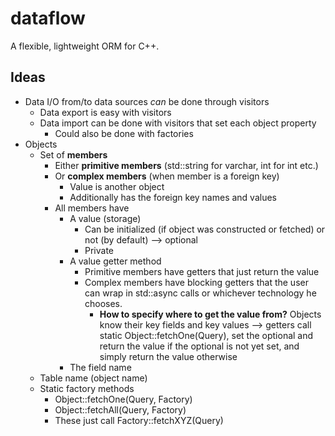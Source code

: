 # dataflow

A flexible, lightweight ORM for C++.

## Ideas

- Data I/O from/to data sources *can* be done through visitors
    - Data export is easy with visitors 
    - Data import can be done with visitors that set each object property
        - Could also be done with factories
- Objects
    - Set of **members**
        - Either **primitive members** (std::string for varchar, int for int etc.)
        - Or **complex members** (when member is a foreign key)
            - Value is another object
            - Additionally has the foreign key names and values
        - All members have
            - A value (storage)
                - Can be initialized (if object was constructed or fetched) or not (by default) --> optional
                - Private
            - A value getter method
                - Primitive members have getters that just return the value
                - Complex members have blocking getters that the user can wrap in std::async calls or whichever technology he chooses.
                    - **How to specify where to get the value from?** Objects know their key fields and key values --> getters call static Object::fetchOne(Query), set the optional and return the value if the optional is not yet set, and simply return the value otherwise 
            - The field name
    - Table name (object name)
    - Static factory methods
        - Object::fetchOne(Query, Factory)
        - Object::fetchAll(Query, Factory)
        - These just call Factory::fetchXYZ(Query)